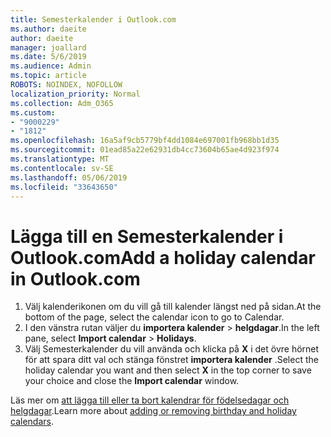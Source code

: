 ```yaml
---
title: Semesterkalender i Outlook.com
ms.author: daeite
author: daeite
manager: joallard
ms.date: 5/6/2019
ms.audience: Admin
ms.topic: article
ROBOTS: NOINDEX, NOFOLLOW
localization_priority: Normal
ms.collection: Adm_O365
ms.custom:
- "9000229"
- "1812"
ms.openlocfilehash: 16a5af9cb5779bf4dd1084e697001fb968bb1d35
ms.sourcegitcommit: 01ead85a22e62931db4cc73604b65ae4d923f974
ms.translationtype: MT
ms.contentlocale: sv-SE
ms.lasthandoff: 05/06/2019
ms.locfileid: "33643650"
---
```

# <a name="add-a-holiday-calendar-in-outlookcom"></a><span data-ttu-id="86ec7-102">Lägga till en Semesterkalender i Outlook.com</span><span class="sxs-lookup"><span data-stu-id="86ec7-102">Add a holiday calendar in Outlook.com</span></span>

1. <span data-ttu-id="86ec7-103">Välj kalenderikonen om du vill gå till kalender längst ned på sidan.</span><span class="sxs-lookup"><span data-stu-id="86ec7-103">At the bottom of the page, select the calendar icon to go to Calendar.</span></span>
1. <span data-ttu-id="86ec7-104">I den vänstra rutan väljer du **importera kalender** > **helgdagar**.</span><span class="sxs-lookup"><span data-stu-id="86ec7-104">In the left pane, select **Import calendar** > **Holidays**.</span></span>
1. <span data-ttu-id="86ec7-105">Välj Semesterkalender du vill använda och klicka på **X** i det övre hörnet för att spara ditt val och stänga fönstret **importera kalender** .</span><span class="sxs-lookup"><span data-stu-id="86ec7-105">Select the holiday calendar you want and then select **X** in the top corner to save your choice and close the **Import calendar** window.</span></span>

<span data-ttu-id="86ec7-106">Läs mer om [att lägga till eller ta bort kalendrar för födelsedagar och helgdagar](https://support.office.com/article/b8e636da-fda8-413f-940e-68396efa49a6).</span><span class="sxs-lookup"><span data-stu-id="86ec7-106">Learn more about [adding or removing birthday and holiday calendars](https://support.office.com/article/b8e636da-fda8-413f-940e-68396efa49a6).</span></span>